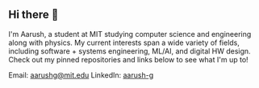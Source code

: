 ## Hi there 👋

I'm Aarush, a student at MIT studying computer science and engineering along with physics. My current interests span a wide variety of fields, including software + systems engineering, ML/AI, and digital HW design. Check out my pinned repositories and links below to see what I'm up to!

Email: [aarushg@mit.edu](mailto:aarushg@mit.edu)
LinkedIn: [aarush-g](https://linkedin.com/in/aarush-g)

<!--
**ag2718/ag2718** is a ✨ _special_ ✨ repository because its `README.md` (this file) appears on your GitHub profile.

Here are some ideas to get you started:

- 🔭 I’m currently working on ...
- 🌱 I’m currently learning ...
- 👯 I’m looking to collaborate on ...
- 🤔 I’m looking for help with ...
- 💬 Ask me about ...
- 📫 How to reach me: ...
- 😄 Pronouns: ...
- ⚡ Fun fact: ...
-->
